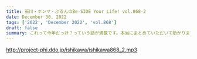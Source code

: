 ```yaml
---
title: 石川・ホンマ・ぶるんのBe-SIDE Your Life! vol.868-2
date: December 30, 2022
tags: ['2022', 'December 2022', 'vol.868']
draft: false
summary: これって今年だっけ？っていう話が満載です。本当にまとめていただいて助かります！
---
```


http://project-phi.ddo.jp/ishikawa/ishikawa868_2.mp3
